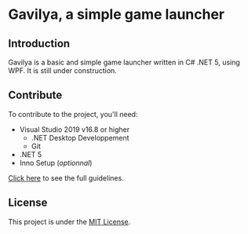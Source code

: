# Gavilya, a simple game launcher
## Introduction
Gavilya is a basic and simple game launcher written in C# .NET 5, using WPF. It is still under construction. 
## Contribute
To contribute to the project, you'll need:
- Visual Studio 2019 v16.8 or higher
  - .NET Desktop Developpement
  - Git
- .NET 5
- Inno Setup (*optionnal*)

[Click here](https://github.com/Leo-Corporation/Gavilya/blob/master/CONTRIBUTING.md) to see the full guidelines.
## License
This project is under the [MIT License](https://github.com/Leo-Corporation/Gavilya/blob/master/LICENSE).

